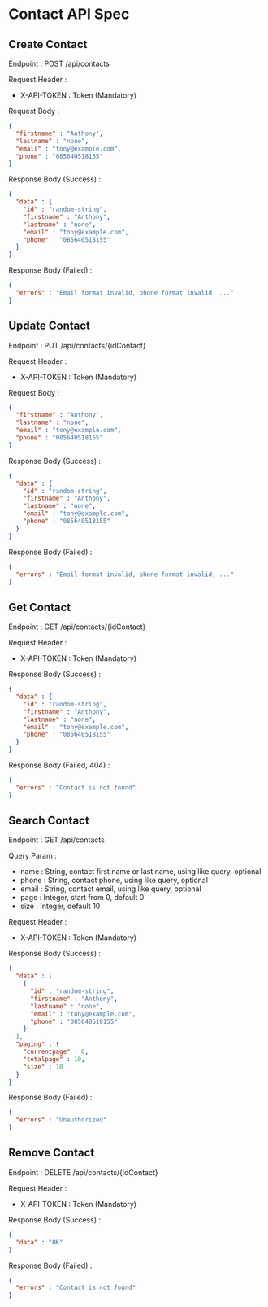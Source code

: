 # Contact API Spec

## Create Contact

Endpoint : POST /api/contacts

Request Header :

- X-API-TOKEN : Token (Mandatory)

Request Body :

```json
{
  "firstname" : "Anthony",
  "lastname" : "none",
  "email" : "tony@example.com",
  "phone" : "085640518155"
}
```

Response Body (Success) :

```json
{
  "data" : {
    "id" : "random-string",
    "firstname" : "Anthony",
    "lastname" : "none",
    "email" : "tony@example.com",
    "phone" : "085640518155"
  }
}
```

Response Body (Failed) :

```json
{
  "errors" : "Email format invalid, phone format invalid, ..."
}
```

## Update Contact

Endpoint : PUT /api/contacts/{idContact}

Request Header :

- X-API-TOKEN : Token (Mandatory)

Request Body :

```json
{
  "firstname" : "Anthony",
  "lastname" : "none",
  "email" : "tony@example.com",
  "phone" : "085640518155"
}
```

Response Body (Success) :

```json
{
  "data" : {
    "id" : "random-string",
    "firstname" : "Anthony",
    "lastname" : "none",
    "email" : "tony@example.com",
    "phone" : "085640518155"
  }
}
```

Response Body (Failed) :

```json
{
  "errors" : "Email format invalid, phone format invalid, ..."
}
```

## Get Contact

Endpoint : GET /api/contacts/{idContact}

Request Header :

- X-API-TOKEN : Token (Mandatory)

Response Body (Success) :

```json
{
  "data" : {
    "id" : "random-string",
    "firstname" : "Anthony",
    "lastname" : "none",
    "email" : "tony@example.com",
    "phone" : "085640518155"
  }
}
```

Response Body (Failed, 404) :

```json
{
  "errors" : "Contact is not found"
}
```

## Search Contact

Endpoint : GET /api/contacts

Query Param :

- name : String, contact first name or last name, using like query, optional
- phone : String, contact phone, using like query, optional
- email : String, contact email, using like query, optional
- page : Integer, start from 0, default 0
- size : Integer, default 10

Request Header :

- X-API-TOKEN : Token (Mandatory)

Response Body (Success) :

```json
{
  "data" : [
    {
      "id" : "random-string",
      "firstname" : "Anthony",
      "lastname" : "none",
      "email" : "tony@example.com",
      "phone" : "085640518155"
    } 
  ],
  "paging" : {
    "currentpage" : 0,
    "totalpage" : 10,
    "size" : 10
  }
}
```

Response Body (Failed) :

```json
{
  "errors" : "Unauthorized"
}
```

## Remove Contact

Endpoint : DELETE /api/contacts/{idContact}

Request Header :

- X-API-TOKEN : Token (Mandatory)

Response Body (Success) :

```json
{
  "data" : "OK"
}
```

Response Body (Failed) :

```json
{
  "errors" : "Contact is not found"
}
```

